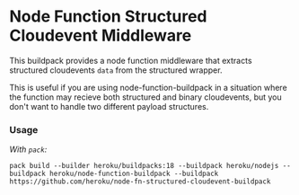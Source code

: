 # Node Function Structured Cloudevent Middleware

This buildpack provides a node function middleware that extracts structured
cloudevents `data` from the structured wrapper.

This is useful if you are using node-function-buildpack in a situation where
the function may recieve both structured and binary cloudevents, but you don't
want to handle two different payload structures.

### Usage

*With `pack`:*

`pack build --builder heroku/buildpacks:18 --buildpack heroku/nodejs --buildpack heroku/node-function-buildpack --buildpack https://github.com/heroku/node-fn-structured-cloudevent-buildpack`
